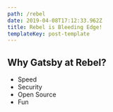 ```yaml
---
path: /rebel
date: 2019-04-08T17:12:33.962Z
title: Rebel is Bleeding Edge!
templateKey: post-template
---
```


## Why Gatsby at Rebel?

- Speed
- Security
- Open Source
- Fun
